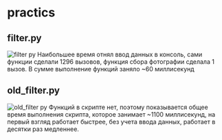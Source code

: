 # practics
## filter.py
![filter py](https://user-images.githubusercontent.com/85246152/142204321-f6ec18c5-915e-4f86-b74d-0dc242f1396a.png)
Наибольшее время отнял ввод данных в консоль, сами функции сделали 1296 вызовов, функция сбора фотографии сделала 1 вызов.
В сумме выполнение функций заняло ~60 миллисекунд

## old_filter.py
![old_filter py](https://user-images.githubusercontent.com/85246152/142204757-0ebb0eb2-24bb-4a9a-a87b-aba06ad58a63.png)
Функций в скрипте нет, поэтому показывается общее время выполнения скрипта, которое занимает ~1100 миллисекунд, на первый взгляд работает быстрее, без учета ввода данных, работает в десятки раз медленнее.
